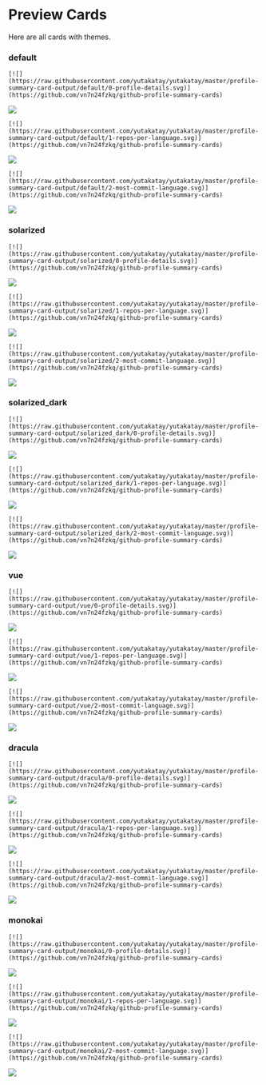 
# Preview Cards

Here are all cards with themes.


### default


```
[![](https://raw.githubusercontent.com/yutakatay/yutakatay/master/profile-summary-card-output/default/0-profile-details.svg)](https://github.com/vn7n24fzkq/github-profile-summary-cards)
```
![](https://raw.githubusercontent.com/yutakatay/yutakatay/master/profile-summary-card-output/default/0-profile-details.svg)


```
[![](https://raw.githubusercontent.com/yutakatay/yutakatay/master/profile-summary-card-output/default/1-repos-per-language.svg)](https://github.com/vn7n24fzkq/github-profile-summary-cards)
```
![](https://raw.githubusercontent.com/yutakatay/yutakatay/master/profile-summary-card-output/default/1-repos-per-language.svg)


```
[![](https://raw.githubusercontent.com/yutakatay/yutakatay/master/profile-summary-card-output/default/2-most-commit-language.svg)](https://github.com/vn7n24fzkq/github-profile-summary-cards)
```
![](https://raw.githubusercontent.com/yutakatay/yutakatay/master/profile-summary-card-output/default/2-most-commit-language.svg)


### solarized


```
[![](https://raw.githubusercontent.com/yutakatay/yutakatay/master/profile-summary-card-output/solarized/0-profile-details.svg)](https://github.com/vn7n24fzkq/github-profile-summary-cards)
```
![](https://raw.githubusercontent.com/yutakatay/yutakatay/master/profile-summary-card-output/solarized/0-profile-details.svg)


```
[![](https://raw.githubusercontent.com/yutakatay/yutakatay/master/profile-summary-card-output/solarized/1-repos-per-language.svg)](https://github.com/vn7n24fzkq/github-profile-summary-cards)
```
![](https://raw.githubusercontent.com/yutakatay/yutakatay/master/profile-summary-card-output/solarized/1-repos-per-language.svg)


```
[![](https://raw.githubusercontent.com/yutakatay/yutakatay/master/profile-summary-card-output/solarized/2-most-commit-language.svg)](https://github.com/vn7n24fzkq/github-profile-summary-cards)
```
![](https://raw.githubusercontent.com/yutakatay/yutakatay/master/profile-summary-card-output/solarized/2-most-commit-language.svg)


### solarized_dark


```
[![](https://raw.githubusercontent.com/yutakatay/yutakatay/master/profile-summary-card-output/solarized_dark/0-profile-details.svg)](https://github.com/vn7n24fzkq/github-profile-summary-cards)
```
![](https://raw.githubusercontent.com/yutakatay/yutakatay/master/profile-summary-card-output/solarized_dark/0-profile-details.svg)


```
[![](https://raw.githubusercontent.com/yutakatay/yutakatay/master/profile-summary-card-output/solarized_dark/1-repos-per-language.svg)](https://github.com/vn7n24fzkq/github-profile-summary-cards)
```
![](https://raw.githubusercontent.com/yutakatay/yutakatay/master/profile-summary-card-output/solarized_dark/1-repos-per-language.svg)


```
[![](https://raw.githubusercontent.com/yutakatay/yutakatay/master/profile-summary-card-output/solarized_dark/2-most-commit-language.svg)](https://github.com/vn7n24fzkq/github-profile-summary-cards)
```
![](https://raw.githubusercontent.com/yutakatay/yutakatay/master/profile-summary-card-output/solarized_dark/2-most-commit-language.svg)


### vue


```
[![](https://raw.githubusercontent.com/yutakatay/yutakatay/master/profile-summary-card-output/vue/0-profile-details.svg)](https://github.com/vn7n24fzkq/github-profile-summary-cards)
```
![](https://raw.githubusercontent.com/yutakatay/yutakatay/master/profile-summary-card-output/vue/0-profile-details.svg)


```
[![](https://raw.githubusercontent.com/yutakatay/yutakatay/master/profile-summary-card-output/vue/1-repos-per-language.svg)](https://github.com/vn7n24fzkq/github-profile-summary-cards)
```
![](https://raw.githubusercontent.com/yutakatay/yutakatay/master/profile-summary-card-output/vue/1-repos-per-language.svg)


```
[![](https://raw.githubusercontent.com/yutakatay/yutakatay/master/profile-summary-card-output/vue/2-most-commit-language.svg)](https://github.com/vn7n24fzkq/github-profile-summary-cards)
```
![](https://raw.githubusercontent.com/yutakatay/yutakatay/master/profile-summary-card-output/vue/2-most-commit-language.svg)


### dracula


```
[![](https://raw.githubusercontent.com/yutakatay/yutakatay/master/profile-summary-card-output/dracula/0-profile-details.svg)](https://github.com/vn7n24fzkq/github-profile-summary-cards)
```
![](https://raw.githubusercontent.com/yutakatay/yutakatay/master/profile-summary-card-output/dracula/0-profile-details.svg)


```
[![](https://raw.githubusercontent.com/yutakatay/yutakatay/master/profile-summary-card-output/dracula/1-repos-per-language.svg)](https://github.com/vn7n24fzkq/github-profile-summary-cards)
```
![](https://raw.githubusercontent.com/yutakatay/yutakatay/master/profile-summary-card-output/dracula/1-repos-per-language.svg)


```
[![](https://raw.githubusercontent.com/yutakatay/yutakatay/master/profile-summary-card-output/dracula/2-most-commit-language.svg)](https://github.com/vn7n24fzkq/github-profile-summary-cards)
```
![](https://raw.githubusercontent.com/yutakatay/yutakatay/master/profile-summary-card-output/dracula/2-most-commit-language.svg)


### monokai


```
[![](https://raw.githubusercontent.com/yutakatay/yutakatay/master/profile-summary-card-output/monokai/0-profile-details.svg)](https://github.com/vn7n24fzkq/github-profile-summary-cards)
```
![](https://raw.githubusercontent.com/yutakatay/yutakatay/master/profile-summary-card-output/monokai/0-profile-details.svg)


```
[![](https://raw.githubusercontent.com/yutakatay/yutakatay/master/profile-summary-card-output/monokai/1-repos-per-language.svg)](https://github.com/vn7n24fzkq/github-profile-summary-cards)
```
![](https://raw.githubusercontent.com/yutakatay/yutakatay/master/profile-summary-card-output/monokai/1-repos-per-language.svg)


```
[![](https://raw.githubusercontent.com/yutakatay/yutakatay/master/profile-summary-card-output/monokai/2-most-commit-language.svg)](https://github.com/vn7n24fzkq/github-profile-summary-cards)
```
![](https://raw.githubusercontent.com/yutakatay/yutakatay/master/profile-summary-card-output/monokai/2-most-commit-language.svg)

